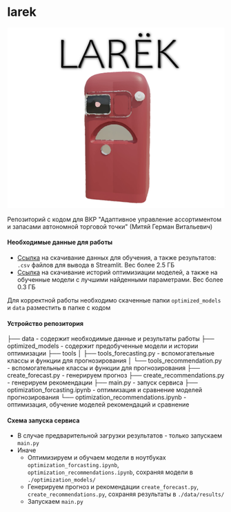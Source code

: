# larek
![](larek.png)

Репозиторий с кодом для ВКР "Адаптивное управление ассортиментом и запасами автономной торговой точки" (Митяй Герман Витальевич)

#### Необходимые данные для работы

* [Ссылка](https://drive.google.com/drive/folders/1DqqlrWkxWvYZdCnmdz8kgCH_AjtobbmQ?usp=share_link) на скачивание данных для обучения, а также результатов: `.csv` файлов для вывода в Streamlit. Вес более 2.5 ГБ
* [Ссылка](https://drive.google.com/drive/folders/18RTrKjNZ89JyEzjpcaj6CPqXgxlKrZT7?usp=share_link) на скачивание историй оптимизиации моделей, а также на обученные модели с лучшими найденными параметрами. Вес более 0.3 ГБ

Для корректной работы необходимо скаченные папки `optimized_models` и `data` разместить в папке с кодом

#### Устройство репозитория

├── data - содержит необходимые данные и результаты работы
├── optimized_models - содержит предобученные модели и истории оптимизации
├── tools
│   ├── tools_forecasting.py - вспомогательные классы и функции для прогнозирования
│   └── tools_recommendation.py - вспомогательные классы и функции для прогнозирования
├── create_forecast.py - генерируем прогноз
├── create_recommendations.py - генерируем рекомендации
├── main.py - запуск сервиса
├── optimization_forcasting.ipynb - оптимизация и сравнение моделей прогнозирования
└── optimization_recommendations.ipynb - оптимизация, обучение моделей рекомендаций и сравнение

#### Схема запуска сервиса

* В случае предварительной загрузки результатов - только запускаем `main.py`
* Иначе
  * Оптимизируем и обучаем модели в ноутбуках `optimization_forcasting.ipynb`, `optimization_recommendations.ipynb`, сохраняя модели в `./optimization_models/`
  * Генерируем прогноз и рекомендации `create_forecast.py`, `create_recommendations.py`, сохраняя результаты в `./data/results/`
  * Запускаем `main.py`
